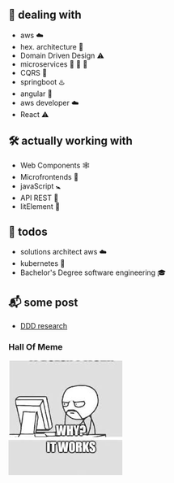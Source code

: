 
## :book: dealing with 
 - aws :cloud:
 - hex. architecture :large_orange_diamond:
 - Domain Driven Design :warning:
 - microservices :department_store: :department_store: :department_store:
 - CQRS 🚌
 - springboot :hotsprings:
 - angular :triangular_ruler:
 - aws developer ☁️
 - React ⚠️

## 🛠️ actually working with

 - Web Components 🕸️
 - Microfrontends 🔬 
 - javaScript 🚼
 - API REST 📮
 - litElement 🍂

## 🏹 todos 
 - solutions architect aws :cloud:
 - kubernetes 🧊
 - Bachelor's Degree software engineering 🎓

## 📬 some post
 - [DDD research](https://jmiquis.github.io/TFG-DDD-Theoretical/)

### Hall Of Meme

 ![alt text](https://github.com/jmiquis/hallOfMeme/blob/c5816040ca156aea3525316f80079f7f07dcf3d8/why.jpg)
 




